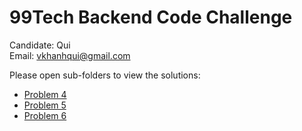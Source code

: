 # 99Tech Backend Code Challenge

Candidate: Qui<br>
Email: vkhanhqui@gmail.com

Please open sub-folders to view the solutions:
- [Problem 4](./src/problem4/)
- [Problem 5](./src/problem5/)
- [Problem 6](./src/problem6/)
